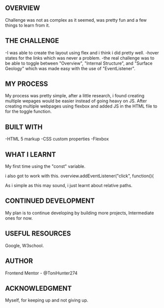 ## OVERVIEW

Challenge was not as complex as it seemed, was pretty fun and a few things to learn from it.

## THE CHALLENGE

-I was able to create the layout using flex and i think i did pretty well.
-hover states for the links which was never a problem.
-the real challenge was to be able to toggle between "Overview", "Internal Structure", and "Surface Geology" which was made easy with the use of "EventListener".

## MY PROCESS

My process was pretty simple, after a little research, i found creating multiple wepages would be easier instead of going heavy on JS. After creating multiple webpages using flexbox and added JS in the HTML file to for the toggle function.

## BUILT WITH

-HTML 5 markup
-CSS custom properties
-Flexbox

## WHAT I LEARNT

My first time using the "const" variable.

i also got to work with this.
overview.addEventListener("click", function(){

As i simple as this may sound, i just learnt about relative paths.

## CONTINUED DEVELOPMENT

My plan is to continue developing by building more projects, Intermediate ones for now.

## USEFUL RESOURCES

Google, W3school.

## AUTHOR

Frontend Mentor - @ToniHunter274

## ACKNOWLEDGMENT

Myself, for keeping up and not giving up.  